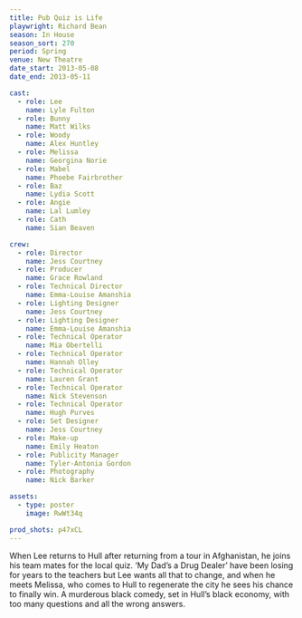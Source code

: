 ```yaml
---
title: Pub Quiz is Life
playwright: Richard Bean
season: In House
season_sort: 270
period: Spring
venue: New Theatre
date_start: 2013-05-08
date_end: 2013-05-11

cast:
  - role: Lee
    name: Lyle Fulton
  - role: Bunny
    name: Matt Wilks
  - role: Woody
    name: Alex Huntley
  - role: Melissa
    name: Georgina Norie
  - role: Mabel
    name: Phoebe Fairbrother
  - role: Baz
    name: Lydia Scott
  - role: Angie
    name: Lal Lumley
  - role: Cath
    name: Sian Beaven

crew:
  - role: Director
    name: Jess Courtney
  - role: Producer
    name: Grace Rowland
  - role: Technical Director
    name: Emma-Louise Amanshia
  - role: Lighting Designer
    name: Jess Courtney
  - role: Lighting Designer
    name: Emma-Louise Amanshia
  - role: Technical Operator
    name: Mia Obertelli
  - role: Technical Operator
    name: Hannah Olley
  - role: Technical Operator
    name: Lauren Grant
  - role: Technical Operator
    name: Nick Stevenson
  - role: Technical Operator
    name: Hugh Purves
  - role: Set Designer
    name: Jess Courtney
  - role: Make-up
    name: Emily Heaton
  - role: Publicity Manager
    name: Tyler-Antonia Gordon
  - role: Photography
    name: Nick Barker

assets:
  - type: poster
    image: RwWt34q

prod_shots: p47xCL
---
```


When Lee returns to Hull after returning from a tour in Afghanistan, he joins his team mates for the local quiz. ‘My Dad’s a Drug Dealer’ have been losing for years to the teachers but Lee wants all that to change, and when he meets Melissa, who comes to Hull to regenerate the city he sees his chance to finally win. A murderous black comedy, set in Hull’s black economy, with too many questions and all the wrong answers.

